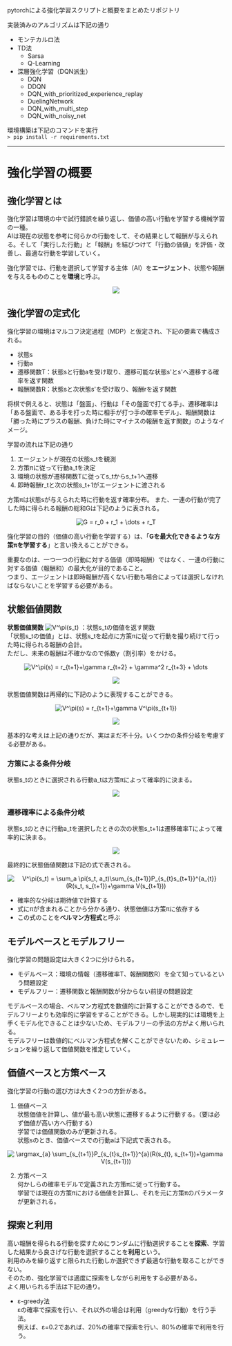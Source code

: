 pytorchによる強化学習スクリプトと概要をまとめたリポジトリ

実装済みのアルゴリズムは下記の通り
* モンテカルロ法  
* TD法  
  * Sarsa  
  * Q-Learning    
* 深層強化学習（DQN派生）  
  * DQN  
  * DDQN  
  * DQN_with_prioritized_experience_replay  
  * DuelingNetwork  
  * DQN_with_multi_step  
  * DQN_with_noisy_net  

環境構築は下記のコマンドを実行  
`> pip install -r requirements.txt`

---
# 強化学習の概要
## 強化学習とは
強化学習は環境の中で試行錯誤を繰り返し、価値の高い行動を学習する機械学習の一種。  
AIは現在の状態を参考に何らかの行動をして、その結果として報酬が与えられる。そして「実行した行動」と「報酬」を結びつけて「行動の価値」を評価・改善し、最適な行動を学習していく。  

強化学習では、行動を選択して学習する主体（AI）を**エージェント**、状態や報酬を与えるもののことを**環境**と呼ぶ。  

<p align="center">
<img src="docs/outline.jpg">
</p>

## 強化学習の定式化
強化学習の環境はマルコフ決定過程（MDP）と仮定され、下記の要素で構成される。  
 * 状態s  
 * 行動a  
 * 遷移関数T：状態sと行動aを受け取り、遷移可能な状態s'とs'へ遷移する確率を返す関数  
 * 報酬関数R：状態sと次状態s'を受け取り、報酬rを返す関数  

将棋で例えると、状態は「盤面」、行動は「その盤面で打てる手」、遷移確率は「ある盤面で、ある手を打った時に相手が打つ手の確率モデル」、報酬関数は「勝った時にプラスの報酬、負けた時にマイナスの報酬を返す関数」のようなイメージ。  


学習の流れは下記の通り  
1. エージェントが現在の状態s_tを観測  
2. 方策πに従って行動a_tを決定  
3. 環境の状態が遷移関数Tに従ってs_tからs_t+1へ遷移  
4. 即時報酬r_tと次の状態s_t+1がエージェントに渡される  

方策πは状態sが与えられた時に行動を返す確率分布。
また、一連の行動が完了した時に得られる報酬の総和Gは下記のように表される。  
<p align="center">
<img src=
"https://render.githubusercontent.com/render/math?math=%5Clarge+%5Cdisplaystyle+G+%3D+r_0+%2B+r_1+%2B+%5Cdots+%2B+r_T" 
alt="G = r_0 + r_1 + \dots + r_T">
</p>

強化学習の目的（価値の高い行動を学習する）は、「**Gを最大化できるような方策πを学習する**」と言い換えることができる。

重要なのは、一つ一つの行動に対する価値（即時報酬）ではなく、一連の行動に対する価値（報酬和）の最大化が目的であること。  
つまり、エージェントは即時報酬が高くない行動も場合によっては選択しなければならないことを学習する必要がある。

## 状態価値関数
**状態価値関数** <img src="https://render.githubusercontent.com/render/math?math=%5Cdisplaystyle+V%5E%5Cpi%28s_t%29%0A" alt="V^\pi(s_t)"> ：状態s_tの価値を返す関数  
「状態s_tの価値」とは、状態s_tを起点に方策πに従って行動を撮り続けて行った時に得られる報酬の合計。  
ただし、未来の報酬は不確かなので係数γ（割引率）をかける。  
<p align="center">
<img src=
"https://render.githubusercontent.com/render/math?math=%5CLarge+%5Cdisplaystyle+V%5E%5Cpi%28s%29+%3D+r_%7Bt%2B1%7D%2B%5Cgamma+r_%7Bt%2B2%7D+%2B+%5Cgamma%5E2+r_%7Bt%2B3%7D+%2B+%5Cdots" 
alt="V^\pi(s) = r_{t+1}+\gamma r_{t+2} + \gamma^2 r_{t+3} + \dots">
</p>
<p align="center">
<img src="docs/value_function1.jpg">
</p>

状態価値関数は再帰的に下記のように表現することができる。  
<p align="center">
<img src=
"https://render.githubusercontent.com/render/math?math=%5CLarge+%5Cdisplaystyle+V%5E%5Cpi%28s%29+%3D+r_%7Bt%2B1%7D%2B%5Cgamma+V%5E%5Cpi%28s_%7Bt%2B1%7D%29" 
alt="V^\pi(s) = r_{t+1}+\gamma V^\pi(s_{t+1})">
</p>
</p>
<p align="center">
<img src="docs/value_function2.jpg">
</p>
基本的な考えは上記の通りだが、実はまだ不十分。いくつかの条件分岐を考慮する必要がある。  

### 方策による条件分岐  
状態s_tのときに選択される行動a_tは方策πによって確率的に決まる。  
<p align="center">
<img src="docs/value_function3.jpg">
</p>

### 遷移確率による条件分岐
状態s_tのときに行動a_tを選択したときの次の状態s_t+1は遷移確率Tによって確率的に決まる。
<p align="center">
<img src="docs/value_function4.jpg">
</p>

最終的に状態価値関数は下記の式で表される。
<p align="center">
<img src=
"https://render.githubusercontent.com/render/math?math=%5CLarge+%5Cdisplaystyle+V%5E%5Cpi%28s_t%29+%3D+%5Csum_a+%5Cpi%28s_t%2C+a_t%29%5Csum_%7Bs_%7Bt%2B1%7D%7DP_%7Bs_%7Bt%7Ds_%7Bt%2B1%7D%7D%5E%7Ba_%7Bt%7D%7D%28R%28s_t%2C+s_%7Bt%2B1%7D%29%2B%5Cgamma+V%28s_%7Bt%2B1%7D%29%29" 
alt="V^\pi(s_t) = \sum_a \pi(s_t, a_t)\sum_{s_{t+1}}P_{s_{t}s_{t+1}}^{a_{t}}(R(s_t, s_{t+1})+\gamma V(s_{t+1}))">
</p>  

* 確率的な分岐は期待値で計算する  
* 式にπが含まれることから分かる通り、状態価値は方策πに依存する  
* この式のことを**ベルマン方程式**と呼ぶ  

## モデルベースとモデルフリー
強化学習の問題設定は大きく2つに分けられる。  
* モデルベース：環境の情報（遷移確率T、報酬関数R）を全て知っているという問題設定  
* モデルフリー：遷移関数と報酬関数が分からない前提の問題設定  

モデルベースの場合、ベルマン方程式を数値的に計算することができるので、モデルフリーよりも効率的に学習をすることができる。しかし現実的には環境を上手くモデル化できることは少ないため、モデルフリーの手法の方がよく用いられる。  
モデルフリーは数値的にベルマン方程式を解くことができないため、シミュレーションを繰り返して価値関数を推定していく。  

## 価値ベースと方策ベース
強化学習の行動の選び方は大きく2つの方針がある。  
1. 価値ベース  
状態価値を計算し、値が最も高い状態に遷移するように行動する。（要は必ず価値が高い方へ行動する）  
学習では価値関数のみが更新される。  
状態sのとき、価値ベースでの行動aは下記式で表される。  
<p align="center">
<img src=
"https://render.githubusercontent.com/render/math?math=%5Clarge+%5Cdisplaystyle+%5Cargmax_%7Ba%7D+%5Csum_%7Bs_%7Bt%2B1%7D%7DP_%7Bs_%7Bt%7Ds_%7Bt%2B1%7D%7D%5E%7Ba%7D%28R%28s_%7Bt%7D%2C+s_%7Bt%2B1%7D%29%2B%5Cgamma+V%28s_%7Bt%2B1%7D%29%29" 
alt="\argmax_{a} \sum_{s_{t+1}}P_{s_{t}s_{t+1}}^{a}(R(s_{t}, s_{t+1})+\gamma V(s_{t+1}))">
</p>

2. 方策ベース  
何かしらの確率モデルで定義された方策πに従って行動する。  
学習では現在の方策πにおける価値を計算し、それを元に方策πのパラメータが更新される。

## 探索と利用  
高い報酬を得られる行動を探すためにランダムに行動選択することを**探索**、学習した結果から良さげな行動を選択することを**利用**という。  
利用のみを繰り返すと限られた行動しか選択できず最適な行動を取ることができない。  
そのため、強化学習では適度に探索をしながら利用をする必要がある。  
よく用いられる手法は下記の通り。  

* ε-greedy法  
εの確率で探索を行い、それ以外の場合は利用（greedyな行動）を行う手法。  
例えば、ε=0.2であれば、20%の確率で探索を行い、80%の確率で利用を行う。  

